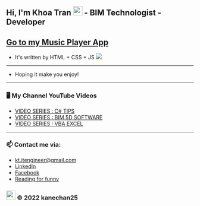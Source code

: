 ## Hi, I'm Khoa Tran <img src="https://media.giphy.com/media/hvRJCLFzcasrR4ia7z/giphy.gif" width="25px"> - BIM Technologist - Developer 
## <a href="https://kanechan25.github.io/musicplayer.github.io/" target="_blank" rel="noopener noreferrer" title="https://kanechan25.github.io/musicplayer.github.io/">Go to my Music Player App</a>
- It's written by HTML + CSS + JS
  <img src="https://github.com/kanechan25/musicplayer.github.io/blob/main/img/music-player-demo.gif">
---
- Hoping it make you enjoy!
---

### 🖥 My Channel YouTube Videos

<!-- YOUTUBE:START -->
- [VIDEO SERIES : C# TIPS](https://www.youtube.com/watch?v=IXaVxcmtZks&t=90s&ab_channel=BIMProgress)
- [VIDEO SERIES : BIM 5D SOFTWARE](https://www.youtube.com/playlist?list=PLJPnxfYoe9IqRw9Rt-lozInuOH0PVOBKR)
- [VIDEO SERIES : VBA EXCEL](https://www.youtube.com/playlist?list=PLJPnxfYoe9IruY9Pfd7gx1d4PIVPR3hxq)
<!-- YOUTUBE:END -->

---

### 📫 Contact me via:
- kt.itengineer@gmail.com
- [LinkedIn](https://www.linkedin.com/in/kanechan2593/)
- [Facebook](https://www.facebook.com/khoa2425/)
- [Reading for funny](https://ngoatv.blogspot.com/)
### <img src="https://github.com/kanechan25/kanechan25/blob/main/img/interface/logo_transparent_ok.png" width="25px"> © 2022 kanechan25
